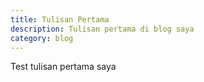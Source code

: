 ```yaml
---
title: Tulisan Pertama
description: Tulisan pertama di blog saya
category: blog
---
```


Test tulisan pertama saya
